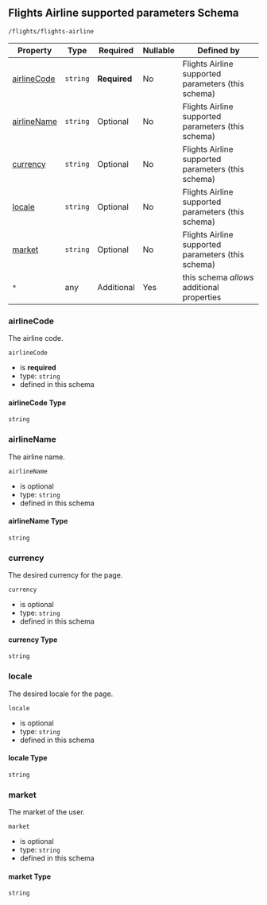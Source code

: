 ## Flights Airline supported parameters Schema

```
/flights/flights-airline
```

| Property                    | Type     | Required     | Nullable | Defined by                                         |
| --------------------------- | -------- | ------------ | -------- | -------------------------------------------------- |
| [airlineCode](#airlinecode) | `string` | **Required** | No       | Flights Airline supported parameters (this schema) |
| [airlineName](#airlinename) | `string` | Optional     | No       | Flights Airline supported parameters (this schema) |
| [currency](#currency)       | `string` | Optional     | No       | Flights Airline supported parameters (this schema) |
| [locale](#locale)           | `string` | Optional     | No       | Flights Airline supported parameters (this schema) |
| [market](#market)           | `string` | Optional     | No       | Flights Airline supported parameters (this schema) |
| `*`                         | any      | Additional   | Yes      | this schema _allows_ additional properties         |

### airlineCode

The airline code.

`airlineCode`

- is **required**
- type: `string`
- defined in this schema

#### airlineCode Type

`string`

### airlineName

The airline name.

`airlineName`

- is optional
- type: `string`
- defined in this schema

#### airlineName Type

`string`

### currency

The desired currency for the page.

`currency`

- is optional
- type: `string`
- defined in this schema

#### currency Type

`string`

### locale

The desired locale for the page.

`locale`

- is optional
- type: `string`
- defined in this schema

#### locale Type

`string`

### market

The market of the user.

`market`

- is optional
- type: `string`
- defined in this schema

#### market Type

`string`
